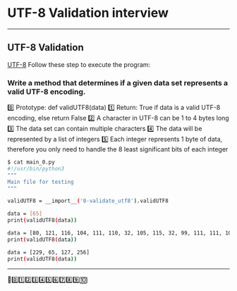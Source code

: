 # UTF-8 Validation interview

---
**UTF-8 Validation**
---
[UTF-8](./0-validate_utf8.py)
Follow these step to execute the program:

### Write a method that determines if a given data set represents a valid UTF-8 encoding.

0️⃣ Prototype: def validUTF8(data)
1️⃣ Return: True if data is a valid UTF-8 encoding, else return False
2️⃣ A character in UTF-8 can be 1 to 4 bytes long
3️⃣ The data set can contain multiple characters
4️⃣ The data will be represented by a list of integers
5️⃣ Each integer represents 1 byte of data, therefore you only need to handle the 8 least significant bits of each integer

```sh
$ cat main_0.py
#!/usr/bin/python3
"""
Main file for testing
"""

validUTF8 = __import__('0-validate_utf8').validUTF8

data = [65]
print(validUTF8(data))

data = [80, 121, 116, 104, 111, 110, 32, 105, 115, 32, 99, 111, 111, 108, 33]
print(validUTF8(data))

data = [229, 65, 127, 256]
print(validUTF8(data))
```
---
🥳0️⃣1️⃣2️⃣3️⃣4️⃣5️⃣6️⃣7️⃣8️⃣9️⃣🔟

